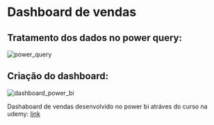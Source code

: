 # Dashboard de vendas

<h2>Tratamento dos dados no power query:</h2>

![power_query](https://github.com/eugersonmendonca/dashboard-de-vendas/assets/44478573/ccf08b01-005b-4dec-933f-9290d684c39b)

<h2>Criação do dashboard:</h2>

![dashboard_power_bi](https://github.com/eugersonmendonca/curso_power_bi/assets/44478573/c31b4cf0-405b-4032-8a87-7b8c65c7752a)


Dashaboard de vendas desenvolvido no power bi atráves do curso na udemy: <a href="https://github.com/eugersonmendonca/power_bi/blob/b7d5539743886ee6df665c17e2a98f3dfc867bef/loja_demo.pdf"><span>link</span></a>
